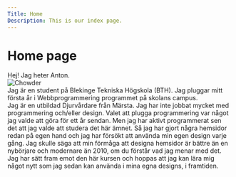 ```yaml
---
Title: Home
Description: This is our index page.
---
```


Home page
==========================
Hej! Jag heter Anton.  
![Chowder](image/my_chowder.png?w=250&h=250&crop-to-fit "Min fanart av Chowder")  
Jag är en student på Blekinge Tekniska Högskola (BTH). Jag pluggar mitt första år i Webbprogrammering programmet på skolans campus.  
Jag är en utbildad Djurvårdare från Märsta. Jag har inte jobbat mycket med programmering och/eller design. Valet att plugga programmering var något jag valde att göra för ett år sendan. Men jag har aktivt programmerat sen det att jag valde att studera det här ämnet. Så jag har gjort några hemsidor redan på egen hand och jag har försökt att använda min egen design varje gång. Jag skulle säga att min förmåga att designa hemsidor är bättre än en nybörjare och modernare än 2010, om du förstår vad jag menar med det.  
Jag har sätt fram emot den här kursen och hoppas att jag kan lära mig något nytt som jag sedan kan använda i mina egna designs, i framtiden.